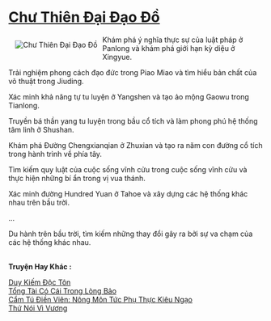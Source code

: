 <a href="https://truyentiki.com/chu-thien-dai-dao-do.31868/" title="Chư Thiên Đại Đạo Đồ"><h1>Chư Thiên Đại Đạo Đồ</h1></a><div style="display:table"><img align="right" style="float: left; padding: 10px;" src="https://truyentiki.com/a/img/str/src/31868.jpg" alt="Chư Thiên Đại Đạo Đồ">Khám phá ý nghĩa thực sự của luật pháp ở Panlong và khám phá giới hạn kỳ diệu ở Xingyue. <p></p> Trải nghiệm phong cách đạo đức trong Piao Miao và tìm hiểu bản chất của võ thuật trong Jiuding. <p></p> Xác minh khả năng tự tu luyện ở Yangshen và tạo ảo mộng Gaowu trong Tianlong. <p></p> Truyền bá thần yang tu luyện trong bầu cổ tích và làm phong phú hệ thống tâm linh ở Shushan. <p></p> Khám phá Đường Chengxianqian ở Zhuxian và tạo ra năm con đường cổ tích trong hành trình về phía tây. <p></p> Tìm kiếm quy luật của cuộc sống vĩnh cửu trong cuộc sống vĩnh cửu và thực hiện những bí ẩn trong vị vua thánh. <p></p> Xác minh đường Hundred Yuan ở Tahoe và xây dựng các hệ thống khác nhau trên bầu trời. <p></p> ... <p></p> Du hành trên bầu trời, tìm kiếm những thay đổi gây ra bởi sự va chạm của các hệ thống khác nhau.</div><p><br><b>Truyện Hay Khác :</b></p><a href="https://truyentiki.com/duy-kiem-doc-ton.31867/" alt="Duy Kiếm Độc Tôn">Duy Kiếm Độc Tôn</a><br/><a href="https://truyencv2020.blogspot.com/2020/06/tong-tai-co-cai-trong-long-bao.html" alt="Tổng Tài Có Cái Trong Lòng Bảo">Tổng Tài Có Cái Trong Lòng Bảo</a><br/><a href="https://wikitruyen.wordpress.com/2020/06/23/cam-tu-dien-vien-nong-mon-tuc-phu-thuc-kieu-ngao/" alt="Cẩm Tú Điền Viên: Nông Môn Tức Phụ Thực Kiêu Ngạo">Cẩm Tú Điền Viên: Nông Môn Tức Phụ Thực Kiêu Ngạo</a><br/><a href="https://github.com/nownovels/topcv/tree/master/truyenhay/31930/README.md" alt="Thứ Nói Vì Vương">Thứ Nói Vì Vương</a><br/>